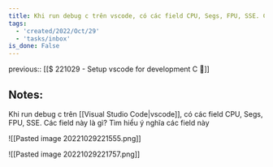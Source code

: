 ```yaml
---
title: Khi run debug c trên vscode, có các field CPU, Segs, FPU, SSE. Các field này là gì
tags:
  - 'created/2022/Oct/29'
  - 'tasks/inbox'
is_done: False
---
```

previous:: [[$ 221029 - Setup vscode for development C 🔎]]
## Notes:

Khi run debug c trên [[Visual Studio Code|vscode]], có các field CPU, Segs, FPU, SSE. Các field này là gì? Tìm hiểu ý nghĩa các field này

![[Pasted image 20221029221555.png]]

![[Pasted image 20221029221757.png]]

